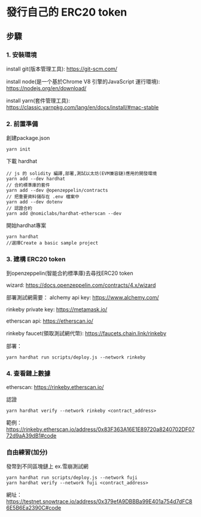 # 發行自己的 ERC20 token

## 步驟

### 1. 安裝環境
install git(版本管理工具): https://git-scm.com/

install node(是一个基於Chrome V8 引擎的JavaScript 運行環境): https://nodejs.org/en/download/

install yarn(套件管理工具): https://classic.yarnpkg.com/lang/en/docs/install/#mac-stable

### 2. 前置準備
創建package.json
```
yarn init
```
下載 hardhat
```
// js 的 solidity 編譯,部署,測試以太坊(EVM兼容鏈)應用的開發環境
yarn add --dev hardhat
// 合約標準庫的套件
yarn add --dev @openzeppelin/contracts 
// 把重要資料儲存在 .env 檔案中
yarn add --dev dotenv
// 認證合約
yarn add @nomiclabs/hardhat-etherscan --dev
```
開始hardhat專案
```
yarn hardhat
//選擇Create a basic sample project
```

### 3. 建構 ERC20 token
到openzeppelin(智能合約標準庫)去尋找ERC20 token

wizard: https://docs.openzeppelin.com/contracts/4.x/wizard

部署測試網需要：
alchemy api key: https://www.alchemy.com/

rinkeby private key: https://metamask.io/

etherscan api: https://etherscan.io/

rinkeby faucet(領取測試網代幣): https://faucets.chain.link/rinkeby

部署：
```
yarn hardhat run scripts/deploy.js --network rinkeby
```

### 4. 查看鏈上數據
etherscan: https://rinkeby.etherscan.io/

認證
```
yarn hardhat verify --network rinkeby <contract_address> 
```

範例：https://rinkeby.etherscan.io/address/0x83F363A16E1E89720a8240702DF0772d9aA39dB1#code

### 自由練習(加分)
發幣到不同區塊鏈上 ex.雪崩測試網
```
yarn hardhat run scripts/deploy.js --network fuji
yarn hardhat verify --network fuji <contract_address> 
```
網址：https://testnet.snowtrace.io/address/0x379efA9DBBBa99E401a754d7dFC86E5B6Ea2390C#code